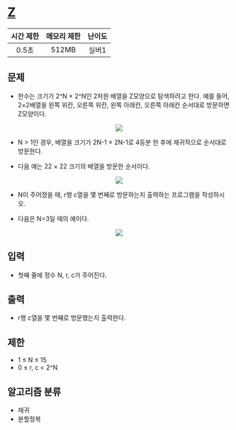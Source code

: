 # [Z](https://www.acmicpc.net/problem/1074)

|시간 제한|메모리 제한|난이도|
|:-------:|:---------:|:---:|
|0.5초|512MB|실버1|

## 문제
- 한수는  크기가 2^N × 2^N인 2차원 배열을 Z모양으로 탐색하려고 한다. 예를 들어, 2×2배열을 왼쪽 위칸, 오른쪽 위칸, 왼쪽 아래칸, 오른쪽 아래칸 순서대로 방문하면 Z모양이다.

<center>
    <img src='https://u.acmicpc.net/21c73b56-5a91-43aa-b71f-9b74925c0adc/Screen%20Shot%202020-12-02%20at%208.09.46%20AM.png'>
</center>

- N > 1인 경우, 배열을 크기가 2N-1 × 2N-1로 4등분 한 후에 재귀적으로 순서대로 방문한다.

- 다음 예는 22 × 22 크기의 배열을 방문한 순서이다.

<center>
    <img src='https://u.acmicpc.net/adc7cfae-e84d-4d5c-af8e-ee011f8fff8f/Screen%20Shot%202020-12-02%20at%208.11.17%20AM.png'>
</center>

- N이 주어졌을 때, r행 c열을 몇 번째로 방문하는지 출력하는 프로그램을 작성하시오.

- 다음은 N=3일 때의 예이다.

<center>
    <img src='https://u.acmicpc.net/d3e84bb7-9424-4764-ad3a-811e7fcbd53f/Screen%20Shot%202020-12-30%20at%2010.50.47%20PM.png'>
</center>

## 입력
- 첫째 줄에 정수 N, r, c가 주어진다.

## 출력
- r행 c열을 몇 번째로 방문했는지 출력한다.

## 제한
- 1 ≤ N ≤ 15
- 0 ≤ r, c < 2^N

## 알고리즘 분류
- 재귀
- 분할정복